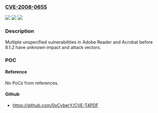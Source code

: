 ### [CVE-2008-0655](https://cve.mitre.org/cgi-bin/cvename.cgi?name=CVE-2008-0655)
![](https://img.shields.io/static/v1?label=Product&message=n%2Fa&color=blue)
![](https://img.shields.io/static/v1?label=Version&message=n%2Fa&color=blue)
![](https://img.shields.io/static/v1?label=Vulnerability&message=n%2Fa&color=brighgreen)

### Description

Multiple unspecified vulnerabilities in Adobe Reader and Acrobat before 8.1.2 have unknown impact and attack vectors.

### POC

#### Reference
No PoCs from references.

#### Github
- https://github.com/0xCyberY/CVE-T4PDF

